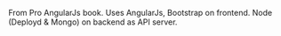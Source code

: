 From Pro AngularJs book. Uses AngularJs, Bootstrap on frontend. Node (Deployd & Mongo) on backend as API server. 